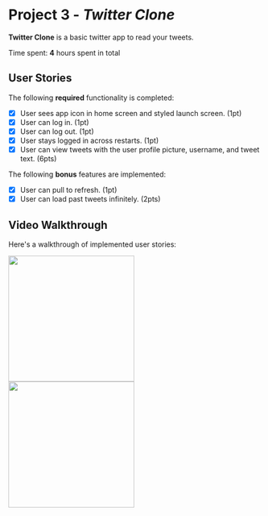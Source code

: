 # Project 3 - *Twitter Clone*

**Twitter Clone** is a basic twitter app to read your tweets.

Time spent: **4** hours spent in total

## User Stories

The following **required** functionality is completed:

- [x] User sees app icon in home screen and styled launch screen. (1pt)
- [x] User can log in. (1pt)
- [x] User can log out. (1pt)
- [x] User stays logged in across restarts. (1pt)
- [x] User can view tweets with the user profile picture, username, and tweet text. (6pts)

The following **bonus** features are implemented:

- [x] User can pull to refresh. (1pt)
- [x] User can load past tweets infinitely. (2pts)

## Video Walkthrough

Here's a walkthrough of implemented user stories:

<!--<img src='http://i.imgur.com/link/to/your/gif/file.gif' title='Video Walkthrough' width='' alt='Video Walkthrough' />-->
<!---->
<!--<img src='http://g.recordit.co/ry3pZRLml7.gif' title='Video Walkthrough' width='' alt='Video Walkthrough' />-->

<img src="http://g.recordit.co/WhZbhJrvhF.gif" width=250><br>
<img src="http://g.recordit.co/ePdniVDyQO.gif" width=250><br>
